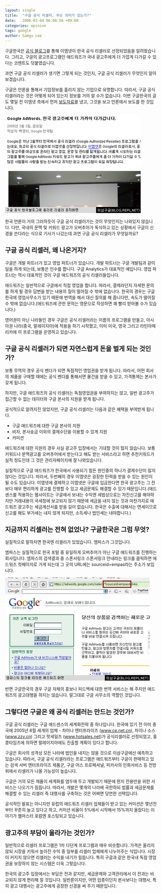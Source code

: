 ```yaml
---
layout: single
title:  "구글 공식 리셀러, 무슨 의미가 있는가?"
date:   2006-03-04 06:08:50 +09:00
categories: opinion
tags: google
author: Samgu Lee
---
```

구글한국은 [공식 블로그](http://googlekoreablog.blogspot.com/2006/03/google-adwords.html)를 통해 이엠넷이 한국 공식 리셀러로 선정되었음을 알려왔습니다. 그리고, 구글의 광고프로그램인 애드워즈가 국내 광고주에게 더 가깝게 다가갈 수 있다는 코멘트도 덧붙였습니다.

과연 구글 공식 리셀러가 생기면 그렇게 되는 것인지, 구글 공식 리셀러가 무엇인지 알아보겠습니다.

구글은 언론을 통해서 기업정보를 흘리지 않는 기업으로 유명합니다. 따라서, 구글 공식 리셀러라는 것은 어떻게 되어 있는지 정보를 거의 알 수가 없습니다. 이번 구글한국의 글도 몇일 전 이엠넷 측에서 먼저 [보도자료](http://gija.info/tt/index.php?pl=781)를 냈고, 그것을 보고 언론에서 보도를 한 것입니다.

![구글 공식 한국 블로그에 올라온 리셀러에 관한 글](/assets/google_notice_reseller.jpg)

한국 언론이 거의 그러하듯이 구글 공식 리셀러가는 것이 무엇인지는 나와있지 않습니다. 다만, 국내의 문맥 및 키워드 광고가 오버추어가 독식하고 있는 상황에서 구글이 신경을 쓴다라는 식으로 기사가 나갔는데 과연 구글 공식 리셀러가 무엇일까요?

## 구글 공식 리셀러, 왜 나온거지?

구글은 개발 파트너가 있고 영업 파트너가 있습니다. 개발 파트너는 구글 개발팀과 같이 일을 하게 되는데, 보통은 인수를 합니다. 구글 Analytics가 대표적인 예입니다. 영업 파트너는 역시 대표적인 것이 구글 애드워즈의 공식 리셀러들입니다.

애드워즈는 일반적으로 구글에서 직접 영업을 합니다. 따라서, 결제라던지 자세한 문의를 하게 될 경우 답변을 받는 내용의 질이 떨어질 수 밖에 없습니다. 한국의 경우는 구글한국에 영업사무소가 있기 때문에 번역을 해서 대신 질의를 해 줍니다만, 속도가 떨어질 수 밖에 없습니다.(애드워즈에 관한 문의는 영문으로 작성하면 꽤 빨리 받아볼 수가 있습니다.)

영어권이 아닌 나라들인 경우 구글은 공식 리셀러라는 이름의 프로그램을 만들고, 아시아권 나라(중국, 말레이지아)에 적용을 하기 시작했고, 이미 미국, 영국 그리고 라틴아메리카에 이 프로그램을 운영하고 있습니다.

## 구글 공식 리셀러가 되면 자연스럽게 돈을 벌게 되는 것인가?

보통 무역의 경우 공식 벤더가 되면 독점적인 영업권을 받게 됩니다. 따라서, 어떤 회사의 제품을 구매할 때에는 공식 벤더를 통해서면 물건을 받을 수 있고, 가격통제는 본사가 갖게 됩니다.

하지만, 구글 애드워즈의 공식 리셀러는 독점영업권을 부여하지는 않고, 일반 광고주가 접근할 수 없는 데이터와 구글 본사의 지원을 받게 됩니다.

공식적으로 알려지진 않았지만, 구글 공식 리셀러는 다음과 같은 혜택을 부여받게 됩니다.

* 구글 애드워즈에 대한 구글 본사의 지원
* 비자, 본사송금 이외의 결제수단을 이용할 수 있게 지원
* 커미션

애드워즈에 대한 지원의 경우 사실 광고주 입장에서는 기대할 것이 많지 않습니다. 보통 키워드나 문맥광고를 오버추어에서 받는다고 해도 받는 서비스라고 하면 추천키워드가 실적 정도인데 그 것은 관리자페이지에 잘 나와있습니다.

실질적으로 구글 애드워즈가 한국에서 사용되기 힘든 원인중의 하나가 결제수단이 많지 않다는 것입니다. 따라서, 두번째의 경우 이엠넷은 굉장한 탄력을 받을 수 있는 원인이 될 수도 있습니다. 이엠넷에 결제하고 이엠넷은 구글에 입금한다면 한국 광고주는 그 전보다 매우 편리하게 광고를 진행할 수 있고 세금문제도 해결할 수 있기 때문입니다.(애드센스를 적용하는 웹사이트는 구글에서 보내는 수익엔 세법상으로는 자진신고를 해야하지만 거래내용이 국세청에 보고되지 않기 때문에 세금을 내지 않는 것과 마찬가지로 애드워즈 광고주는 세금계산서를 받을 길이 없습니다. 한국은 수출에 대해서는 면세이므로 신고를 해도 부가세는 내지 않게 되지만, 소득세나 법인세는 내야합니다.)

## 지금까지 리셀러는 전혀 없었나? 구글한국은 그럼 무엇?

실질적으로 말하자면 한국엔 리셀러가 있었습니다. 엠파스가 그것입니다.

엠파스는 실질적으로 한국 포털 중 유일하게 오버추어가 아닌 구글 애드워즈를 진행하는 회사입니다. 엠파스의 검색결과 중 스폰서링크 스폰서링크 안내라는 링크를 클릭하면 애드워즈 첫페이지로 가게 되는데 그 곳의 URL에는 sourceid=empas라는 주소가 보입니다.

![엠파스의 링크를 따라온 애드워즈](/assets/adwords_via_empas.jpg)

반면 구글한국의 경우 구글 자체의 홍보나 피드백에 대한 번역 서비스는 해 주지만 애드워즈의 광고대행을 하지는 않습니다. 말그대로 구글 사무소의 역할인 것입니다.

## 그렇다면 구글은 왜 공식 리셀러는 만드는 것인가?

구글 공식 리셀러는 구글 애드센스의 세계화전략 중 하나입니다. 한국에 있기 전 이미 중국에 2005년 8월 세개의 업체 - 차이나 엔터프라이즈 (www.ce.net.cn), 차이나 소스 (www.zzy.cn) 그리고 핫세일즈 (www.hotsales.net)가 공식리셀러로 선정되었고, 홍콩타임즈에 의하면 말레이지아에도 진출할 계획이 있다고 합니다.

구글은 회사의 성격상 모든 나라에 법인을 내지는 않을 것으로 이삼구글에선 예측하고 있습니다. 따라서, 구글 공식 리셀러라는 프로그램은 애드워즈부터 구글이 판매하고 있는 검색 서버 엔터프라이즈 제품군, 구글 어스 프로페셔널, 피카사의 인화서비스 등 전방위에서 리셀러가 나올 가능성이 높습니다.

구글은 거의 모든 제품이 세계화를 염두에 두고 개발되기 때문에 현지 전용만을 위한 서비스는 나오기가 힘듭니다. 따라서, 개발은 몇개의 나라에 국한하되 법률과 세금문제를 해결할 수 있는 리셀러 즉 대행사를 구축하는 것은 어쩌면 당연한 선택입니다.

공식적인 발표는 아니지만 유럽의 애드워즈 리셀러 업체들이 받고 있는 커미션은 몇년전부터 꾸준히 늘고 있다고 하고, 커미션 비율이 5%에서 시작해서 15%까지 올랐다는 이야기가 웹마스터 포럼엔 포스팅되고 있습니다.

## 광고주의 부담이 올라가는 것인가?

일반적으로 리셀러 프로그램은 1차 다단계 프로그램과 매우 비슷합니다. 가격은 올리지 않되 시장을 키워서 높아진 수익 중 일부를 리셀러 업체에게 나누어주는 식입니다. 시장이 커지지 않으면 리셀러는 수익을 내기가 힘듭니다. 특히 구글과 같은 한국내 독점 영업권을 보장하지 않는 시스템은 더욱 그렇습니다.

한국의 광고주 입장에서는 부담은 전과 같지만, 세금문제와 고객관리에서 이 전과는 비교되지 않게 편리해 질 것입니다. 일반론이지만, 어떤 업종이던지 본사보다는 대행사, 특히 광고 대행사는 광고주에게 굉장한 신경을 써 주기 때문입니다.
